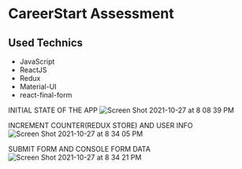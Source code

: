 # CareerStart Assessment

## Used Technics

* JavaScript
* ReactJS
* Redux
* Material-UI
* react-final-form


INITIAL STATE OF THE APP
![Screen Shot 2021-10-27 at 8 08 39 PM](https://user-images.githubusercontent.com/60586057/139168954-9ab7df59-7944-4742-aded-3af102860c46.png)


INCREMENT COUNTER(REDUX STORE) AND USER INFO 
![Screen Shot 2021-10-27 at 8 34 05 PM](https://user-images.githubusercontent.com/60586057/139171104-482fe041-baf9-4db8-8f6f-b3a7af97027f.png)

SUBMIT FORM AND CONSOLE FORM DATA
![Screen Shot 2021-10-27 at 8 34 21 PM](https://user-images.githubusercontent.com/60586057/139171125-810ba588-78f6-4168-a164-5ca668a8a7eb.png)
